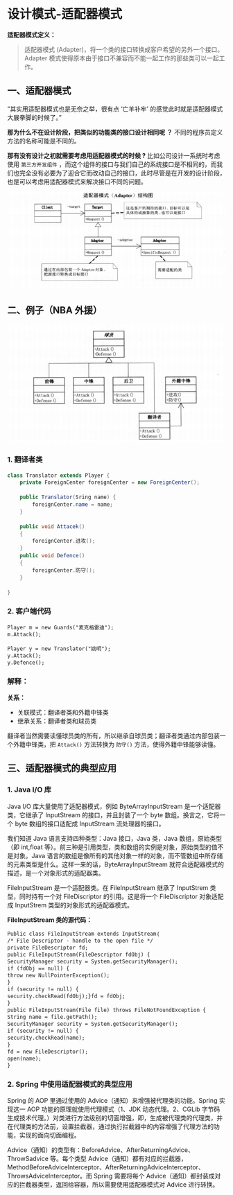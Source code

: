 # 设计模式-适配器模式

**适配器模式定义：**

>适配器模式 (Adapter)，将一个类的接口转换成客户希望的另外一个接口。Adapter 模式使得原本由于接口不兼容而不能一起工作的那些类可以一起工作。



## 一、适配器模式

“其实用适配器模式也是无奈之举，很有点 ‘亡羊补牢’ 的感觉此时就是适配器模式大展拳脚的时候了。”

**那为什么不在设计阶段，把类似的功能类的接口设计相同呢 ？**
不同的程序员定义方法的名称可能是不同的。

**那有没有设计之初就需要考虑用适配器模式的时候 ?**
比如公司设计一系统时考虑使用 `第三方开发组件` ，而这个组件的接口与我们自己的系统接口是不相同的，而我们也完全没有必要为了迎合它而改动自己的接口，此时尽管是在开发的设计阶段，也是可以考虑用适配器模式来解决接口不同的问题。



![image-20200725213014929](https://github.com/OnlyThePiano/Notes/blob/master/images/image-20200725213014929.png)

## 二、例子（NBA 外援）

![image-20200725213224003](https://github.com/OnlyThePiano/Notes/blob/master/images/image-20200725213224003.png)

### 1. 翻译者类

~~~java
class Translator extends Player {
    private ForeignCenter foreignCenter = new ForeignCenter();
    
    public Translator(Sring name) {
        foreignCenter.name = name;
    }
    
    public void Attacek()
    {
        foreignCenter.进攻();
    }
    public void Defence()
    {
        foreignCenter.防守();
    }

}
~~~

### 2. 客户端代码

~~~
Player m = new Guards("麦克格雷迪");
m.Attack();

Player y = new Translator("姚明");
y.Attack();
y.Defence();
~~~



### 解释：

**关系：**

* 关联模式：翻译者类和外籍中锋类
* 继承关系：翻译者类和球员类

翻译者当然需要读懂球员类的所有，所以继承自球员类；翻译者类通过内部包装一个外籍中锋类，把 `Attack()` 方法转换为 `防守()` 方法，使得外籍中锋能够读懂。





## 三、适配器模式的典型应用

### 1. Java I/O 库

Java I/O 库大量使用了适配器模式，例如 ByteArrayInputStream 是一个适配器类，它继承了 InputStream 的接口，并且封装了一个 byte 数组。换言之，它将一个 byte 数组的接口适配成 InputStream 流处理器的接口。

我们知道 Java 语言支持四种类型：Java 接口，Java 类，Java 数组，原始类型（即 int,float 等）。前三种是引用类型，类和数组的实例是对象，原始类型的值不是对象。Java 语言的数组是像所有的其他对象一样的对象，而不管数组中所存储的元素类型是什么。这样一来的话，ByteArrayInputStream 就符合适配器模式的描述，是一个对象形式的适配器类。

FileInputStream 是一个适配器类。在 FileInputStream 继承了 InputStrem 类型，同时持有一个对 FileDiscriptor 的引用。这是将一个 FileDiscriptor 对象适配成 InputStrem 类型的对象形式的适配器模式。

**FileInputStream 类的源代码：** 

~~~
Public class FileInputStream extends InputStream｛
/* File Descriptor - handle to the open file */
private FileDescriptor fd;
public FileInputStream(FileDescriptor fdObj) {
SecurityManager security = System.getSecurityManager(); 
if (fdObj == null) {
throw new NullPointerException();
}
if (security != null) {
security.checkRead(fdObj);}fd = fdObj; 
} 
public FileInputStream(File file) throws FileNotFoundException {
String name = file.getPath();
SecurityManager security = System.getSecurityManager();
if (security != null) {
security.checkRead(name);
}
fd = new FileDescriptor();
open(name);
}
~~~



### 2. Spring 中使用适配器模式的典型应用

Spring 的 AOP 里通过使用的 Advice（通知）来增强被代理类的功能。Spring 实现这一 AOP 功能的原理就使用代理模式（1、JDK 动态代理。2、CGLib 字节码生成技术代理。）对类进行方法级别的切面增强，即，生成被代理类的代理类，并在代理类的方法前，设置拦截器，通过执行拦截器中的内容增强了代理方法的功能，实现的面向切面编程。

Advice（通知）的类型有：BeforeAdvice、AfterReturningAdvice、ThrowSadvice 等。每个类型 Advice（通知）都有对应的拦截器，MethodBeforeAdviceInterceptor、AfterReturningAdviceInterceptor、ThrowsAdviceInterceptor。而 Spring 需要将每个 Advice（通知）都封装成对应的拦截器类型，返回给容器，所以需要使用适配器模式对 Advice 进行转换。
